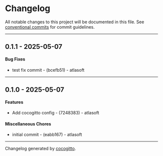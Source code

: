 # Changelog
All notable changes to this project will be documented in this file. See [conventional commits](https://www.conventionalcommits.org/) for commit guidelines.

- - -
## 0.1.1 - 2025-05-07
#### Bug Fixes
- test fix commit - (bcefb51) - atlasoft

- - -

## 0.1.0 - 2025-05-07
#### Features
- Add cocogitto config - (7248383) - atlasoft
#### Miscellaneous Chores
- initial commit - (eabb167) - atlasoft

- - -

Changelog generated by [cocogitto](https://github.com/cocogitto/cocogitto).
